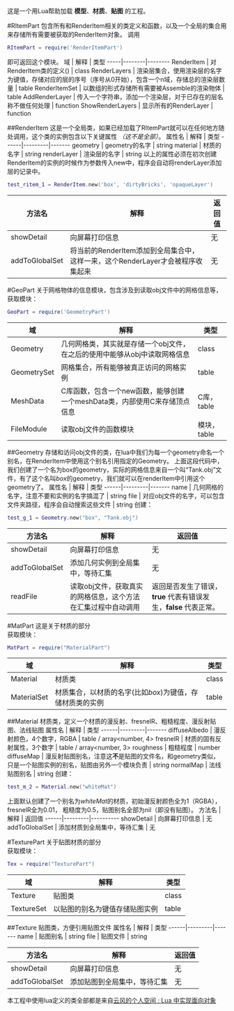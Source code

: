 这是一个用Lua帮助加载 **模型**、**材质**、**贴图** 的工程。

#RItemPart
包含所有和RenderItem相关的类定义和函数，以及一个全局的集合用来存储所有需要被获取的RenderItem对象。
调用
```lua
RItemPart = require('RenderItemPart')
```
即可返回这个模块。
域   |   解释  |   类型
-----|--------|--------
RenderItem  |   对RenderItem类的定义() |   class
RenderLayers    |   渲染层集合，使用渲染层的名字为键值，存储对应的层的序号（序号从0开始），包含一个n域，存储总的渲染层数量   |   table
RenderItemSet   |   以数组的形式存储所有需要被Assemble的渲染物体  |   table
AddRenderLayer  |   传入一个字符串，添加一个渲染层，对于已存在的层名称不做任何处理 |   function
ShowRenderLayers    | 显示所有的RenderLayer  |   function


##RenderItem
这是一个全局类，如果已经加载了RItemPart就可以在任何地方随处调用，这个类的实例包含以下关键属性 *（这不是全部）*。
属性名 |   解释  |   类型
------|---------|-------
geometry    | geometry的名字   |   string
material    | 材质的名字        |    string
renderLayer | 渲染层的名字    |   string
以上的属性必须在初次创建RenderItem的实例的时候作为参数传入new中，程序会自动将renderLayer添加层的记录中。
```lua
test_ritem_1 = RenderItem.new('box', 'dirtyBricks', 'opaqueLayer')
```
方法名 |   解释  |   返回值
------|---------|----------
showDetail  |   向屏幕打印信息 |   无
addToGlobalSet  |   将当前的RenderItem添加到全局集合中，这样一来，这个RenderLayer才会被程序收集起来 | 无

#GeoPart
关于网格物体的信息模块，包含涉及到读取obj文件中的网格信息等，获取模块：
```lua
GeoPart = require('GeometryPart')
```
域   |   解释  |   类型
-----|--------|--------
Geometry    |   几何网格类，其实就是存储一个obj文件，在之后的使用中能够从obj中读取网格信息    |   class
GeometrySet |   网格集合，所有能够被真正访问的网格实例 |   table
MeshData    |   C库函数，包含一个new函数，能够创建一个meshData类，内部使用C来存储顶点信息  |   C库，table
FileModule  |   读取obj文件的函数模块    |   模块，table


##Geometry
存储和访问obj文件的类，在lua中我们为每一个geometry命名一个别名，在RenderItem中使用这个别名引用指定的Geometry。
上面这段代码中，我们创建了一个名为box的geometry，实际的网格信息来自一个叫“Tank.obj”文件，有了这个名叫*box*的geometry，我们就可以在renderItem中引用这个geometry了。
属性名 |   解释  |   类型
------|---------|-------
name    | 几何网格的名字，注意不要和实例的名字搞混了   |   string
file    |   对应obj文件的名字，可以包含文件夹路径，程序会自动搜索这些文件      |    string
创建：
```lua
test_g_1 = Geometry.new("box", "Tank.obj")
```
方法名 |   解释  |   返回值
------|---------|----------
showDetail  |   向屏幕打印信息 |   无
addToGlobalSet  |   添加几何实例到全局集中，等待汇集 | 无
readFile        | 读取obj文件，获取真实的网格信息，这个方法在汇集过程中自动调用 | 返回是否发生了错误，**true** 代表有错误发生，**false** 代表正常。

#MatPart
这是关于材质的部分  
获取模块：
```lua
MatPart = require("MaterialPart")
```
域   |   解释  |   类型
-----|--------|--------
Material    |   材质类 |   class
MaterialSet |   材质集合，以材质的名字(比如*box*)为键值，存储材质类的实例    |  table

##Material
材质类，定义一个材质的漫反射、fresnelR、粗糙程度、漫反射贴图、法线贴图
属性名 |   解释  |   类型
------|---------|-------
diffuseAlbedo   |   漫反射颜色，4个数字，RGBA |   table / array<number, 4>
fresnelR        |   材质的固有反射属性，3个数字  | table / array<number, 3>
roughness       |   粗糙程度            | number
diffuseMap      |   漫反射贴图别名，注意这**不**是贴图的文件名，和geometry类似， 只是一个贴图实例的别名，贴图由另外一个模块负责     |   string
normalMap       |   法线贴图别名      | string
创建：
```lua
test_m_2 = Material.new("whiteMat")
```
上面默认创建了一个别名为*whiteMat*的材质，初始漫反射颜色全为1（RGBA）， fresnelR全为0.01， 粗糙度为0.5，贴图别名全部为nil（即没有贴图）。
方法名 |   解释  |   返回值
------|---------|----------
showDetail  |   向屏幕打印信息 |   无
addToGlobalSet  |   添加材质到全局集中，等待汇集 | 无

#TexturePart
关于贴图材质的部分  
获取模块：
```lua
Tex = require("TexturePart")
```
域   |   解释  |   类型
-----|--------|--------
Texture |   贴图类     | class
TextureSet  | 以贴图的别名为键值存储贴图实例    | table

##Texture
贴图类，方便引用贴图文件
属性名 |   解释  |   类型
------|---------|-------
name   |    贴图别名    |   string
file    |   贴图文件    |   string

方法名 |   解释  |   返回值
------|---------|----------
showDetail  |   向屏幕打印信息 |   无
addToGlobalSet  |   添加贴图到全局集中，等待汇集 | 无


本工程中使用lua定义的类全部都是来自[云风的个人空间 : Lua 中实现面向对象](https://blog.codingnow.com/cloud/LuaOO)
